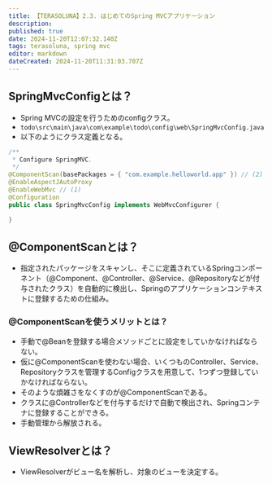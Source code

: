 ```yaml
---
title: 【TERASOLUNA】2.3. はじめてのSpring MVCアプリケーション
description: 
published: true
date: 2024-11-20T12:07:32.140Z
tags: terasoluna, spring mvc
editor: markdown
dateCreated: 2024-11-20T11:31:03.707Z
---
```


## SpringMvcConfigとは？
- Spring MVCの設定を行うためのconfigクラス。
- `todo\src\main\java\com\example\todo\config\web\SpringMvcConfig.java`
- 以下のようにクラス定義となる。
```java
/**
 * Configure SpringMVC.
 */
@ComponentScan(basePackages = { "com.example.helloworld.app" }) // (2)
@EnableAspectJAutoProxy
@EnableWebMvc // (1)
@Configuration
public class SpringMvcConfig implements WebMvcConfigurer {

}
```

## @ComponentScanとは？
- 指定されたパッケージをスキャンし、そこに定義されているSpringコンポーネント（@Component、@Controller、@Service、@Repositoryなどが付与されたクラス）を自動的に検出し、Springのアプリケーションコンテキストに登録するための仕組み。

### @ComponentScanを使うメリットとは？
- 手動で@Beanを登録する場合メソッドごとに設定をしていかなければならない。
- 仮に@ComponentScanを使わない場合、いくつものController、Service、Repositoryクラスを管理するConfigクラスを用意して、1つずつ登録していかなければならない。
- そのような煩雑さをなくすのが@ComponentScanである。
- クラスに@Controllerなどを付与するだけで自動で検出され、Springコンテナに登録することができる。
- 手動管理から解放される。

## ViewResolverとは？
- ViewResolverがビュー名を解析し、対象のビューを決定する。
